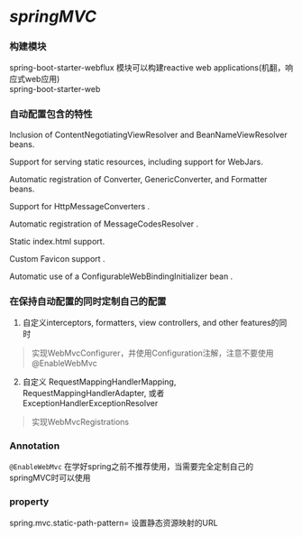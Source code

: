 # ***springMVC***
### 构建模块
spring-boot-starter-webflux 模块可以构建reactive web applications(机翻，响应式web应用) <br>
spring-boot-starter-web

### 自动配置包含的特性
Inclusion of ContentNegotiatingViewResolver and BeanNameViewResolver beans.

Support for serving static resources, including support for WebJars.

Automatic registration of Converter, GenericConverter, and Formatter beans.

Support for HttpMessageConverters .

Automatic registration of MessageCodesResolver .

Static index.html support.

Custom Favicon support .

Automatic use of a ConfigurableWebBindingInitializer bean .

### 在保持自动配置的同时定制自己的配置
1. 自定义interceptors, formatters, view controllers, and other features的同时
> 实现WebMvcConfigurer，并使用Configuration注解，注意不要使用@EnableWebMvc <br>
2. 自定义 RequestMappingHandlerMapping, RequestMappingHandlerAdapter, 或者 ExceptionHandlerExceptionResolver
> 实现WebMvcRegistrations


### Annotation
`@EnableWebMvc` 在学好spring之前不推荐使用，当需要完全定制自己的springMVC时可以使用


### property
spring.mvc.static-path-pattern= 设置静态资源映射的URL
